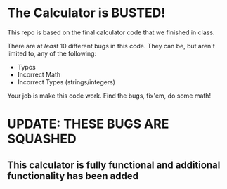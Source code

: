 # The Calculator is BUSTED!

This repo is based on the final calculator code that we finished in class.

There are at _least_ 10 different bugs in this code. They can be, but aren't limited to, any of the following:

- Typos
- Incorrect Math
- Incorrect Types (strings/integers)

Your job is make this code work. Find the bugs, fix'em, do some math!


<h1>UPDATE: THESE BUGS ARE SQUASHED</h2>

<h2>This calculator is fully functional and additional functionality has been added</h2>
